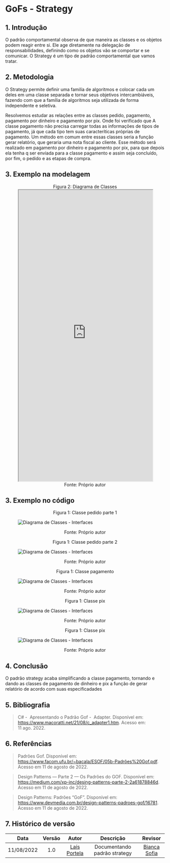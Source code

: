 # GoFs - Strategy

## 1. Introdução
O padrão comportamental observa de que maneira as classes e os objetos podem reagir entre si. Ele age diretamente na delegação de responsabilidades, definindo como os objetos vão se comportar e se comunicar. O Strategy é um tipo de padrão comportamental que vamos tratar.

## 2. Metodologia 

O Strategy permite definir uma familía de algoritmos e colocar cada um deles em uma classe separada e tornar seus objetivos intercambiáveis, fazendo com que a família de algoritmos seja utilizada de forma independente e seletiva.

Resolvemos estudar as relações entre as classes pedido, pagamento, pagamento por dinheiro e pagamento por pix. Onde foi verificado que A classe pagamento não precisa carregar todas as informações de tipos de pagamento, já que cada tipo tem suas caracteríticas próprias de pagamento. Um método em comum entre essas classes seria a função gerar relatório, que geraria uma nota fiscal ao cliente. Esse método será realizado em pagamento por dinheiro e pagamento por pix, para que depois ela tenha q ser enviada para a classe pagamento e assim seja concluído, por fim, o pedido e as etapas de compra. 


## 3. Exemplo na modelagem 
<figure>
  <figcaption style="text-align: center !important">
    Figura 2: Diagrama de Classes
  </figcaption>

  <iframe 
    frameborder="1" 
    style="width:100%;height:920px;" 
    src="https://viewer.diagrams.net/?tags=%7B%7D&highlight=FFFFFF&edit=_blank&layers=1&nav=1&title=copia%20de%20classe.drawio#R7VzbbqM6FP2aSHMeEmFzf2yTzkXqdDptNZfzMnLBSdAQnAMkTefrjw12AtghpIG2oyJVTTDGMXstby9vthno48XmQ4yW88%2FEx%2BEAav5moE8GEEIAHfrBSh7zEtPgBbM48PMisCu4Df5gXqjx0lXg46RUMSUkTINludAjUYS9tFSG4pg8lKtNSVj%2B1SWaYang1kOhXPo98NN5XuqY2q78Iw5mc%2FHLQONn7pH3exaTVcR%2FLyIRzs8skGiGV03myCcPhSL9YqCPY0LS%2FNtiM8YhM6uwWH7d%2Bz1nt12OcZQ2ucCfrn%2F9WQ9%2FAQt8%2FxJfxMbkqzl09byZNQpX3Ba8t%2BmjMA67v6X8a2VI0L2ozm93jeMUbwpVea8%2BYLLAafxIq%2FCzQ13QQLBH0Olhh4UusJiXcOC9RRz%2F2bbxnSHoF26LI%2BziyHa5RjO0oHdPJAMlD8EiRBR4%2FXxKovSWn9HpMQqDWUS%2Fe%2FRCHNMCZpaAEu%2BMn0jJkpZ68yD0L9EjWbE7S1LKKnF0Pidx8Ic2i%2BgNTAAtoKfjlI8haJVq3LIrabFGS2Oc0DrXAjFQKfqMNqWKlyhJeYFHwhAtkyCHlF24QPEsiM5JmpIFrzQNwnBMQhJnNtCn0yn0vKx3MfmNC2d8694yWTdlCtVT8jCBOF%2BoESS6GAq6QFhDF976DeNyNKN3Xte8q2hd18qNo5AiHqEUnzP3kEiU3N7HCSw1JJYOB2wAWmGaGTz%2FJLQRaM14Ef%2FMWj6jn58oM2eUm1VWU%2BOnEp6ZfyuDz4sE00M8TffyPFkiL4hml1mdibErueF2ZEWEXjsNM1c5D3wfR4yjJEXCxzD2LUkQpZmhzXP6R295rI3MgUk7PqbHYHdM%2F1j1OB2TiN4LCjLyYcr2B5ykzWnpdEdLqyMn5qrpQf1Hukp27ixjwW2lsGdDy2ww4QuzwTEPT%2FVhkKGXoyyUEHgSxAsKVoh3mN4xyCdDIOGuy7jrCoxDdI%2FDa5IEaUBY%2B3Fet4L9i8FrKySLCl6nK3QtBbrMzVPXjuIbHKKUqgTy7p8BIxhTXNlkcMTXN%2BoQiooOdkYfp%2BlcYZzOn986GMOv38B58nmdwOkqPV9%2BGcL9%2FEk%2F%2BZQ2Za2gpgirn2T1K%2BKCX77OlUhPr2dwSEAsqg5RytK6opS9n1IVuSH41auQrllhN2RFGzJEzQpnDysSmRVNlGrJtfR0aZku7ouvYYByDbM85CLm6ULESw7GYLZSNYuE7IWIoYBWKUny0As4glkNAToi9CHOWu7Isbmy56ANgYRZk3jFUyD71w0v4Y%2Ff55sb9BXduP%2F9d%2FXhcigjth2skyCiXYgbh9AawfemQ2jgWMYMTa0cbXVceUqAtpIwXTEGKsc4tYLHff77kKC0IBfZ6Yj%2BOCOWT%2BLKGZ%2F62X4u2FKkdpCeEs1SssRqYYWi7HGDJxVvMHzRDrhNXUAL0Qtlh%2BVA5XalcMe8gFgfcD%2FQD%2B120ZdjV0r0u1sT7MM%2FEfhX54IGAQV%2B%2FdVumnjHpgyxiIgplsVWxnBwptW1NSu3xa9Vz0KqjkwoLd5lUxOPjFAREnm44Z3MeAO8ej7F1VWvRP0Kd92Pn5bHDxD8PTSAgN3CCFL2WY7tbzX3dbB5TXJb196W3IaggdxWJTd0J7dF1kRFb3tztMaMLSVfcZTm7uO5DX2M2ZhHj4INzVhjdkUaVTC3l9%2FtgOs0BLcr%2Bb0vJEtFx5g7hV5CdMsAhQRXMaA7Ca7KDuDKdcsB1QzRK%2FFTlHg%2FYXY1ogBQiHJlEqnTmShXPVMvp%2BbhaLWQc%2FO2rDj0PLRGxz9ZoBuvRaD7CDtTpUC3PAffT9sR6G5ZnrumYi62VLQBXc3Gpiy1VFmdOXVY%2FjVzX6kiw%2FP64mpycXV30ed5HuNorMYM4pQxGjKmjblb3WVZvz2NMN8oYT5NvvR86ZQvluJJyvPyxW2JL%2BOzq%2FHF5VnPmI4Z48LnY8z4Q3z%2FYzwhGzf6uErerz%2Fib5shbPDwDUf%2BGduKRY%2B8IPZCfB2ukoxG%2FvuA%2FVxmbnrEdQaAg1KaRraLCvvberTfP%2Fip7OAnO0OR4IeTTbHm5JEf7VUECVnFHm4AC5VCVOLXLZW4u8V%2BaVOZjF4BLiDgitlKIFjjUt9q9qNcM3oWwomgEk40qwGf%2FD75ZTvYpZbMA%2B3kZpDaoRCjx0I1Pnz2dni7H0wsdG2ttlvV%2BralV9ib96DdfTQNglsFenM%2FVeAuo4IQ39RBzMmMRCi82JXuY3eB0D9LfD6B3cpbtFyZ3bVJYgfZfSqTt7pJMBA8kclD50BDe6jcGntk%2BQVk%2BlBzXrIg5EBOM1Pkqu2Z%2B%2B75cqlxxh8ndgubNEFL%2FssoYQUrUJHpNMHdoCSLnpNRElHk1wNTSyhZJZBE6k2rIKmnVjl3cEmSZBXUItVRruezg6eNqE%2BEpyH4DBjJA6lusrwPCYsf7Vd6WeypMrVmZWXVqNaQlckUWnZZLroWPDClZkfXOA6oXRhjTlSR4u0FXYjIuud9bc%2FGtvvU2VhScEY3ynKoWxVpCeql5RA6x14AzLoLThajSmaIJ70vN77kB7h1I86sjDjHft4RZ%2F6lI06HcGSZrqvD%2FL8I%2B25TMl%2F9APw7hpPqIUxlOHX%2FhpPKFg0g2jgU0dE1ewR0YLgmc8muaXe1%2FxM0WALvMVOt2U83nqUwlfZMplLv0oHtmgqcLiBFkpAxchwb6i61BbBNS5FUoLIctCFVngY0TRdqDtRqfNlpOQZPN1wtECcY7gVMUxueKSZwYj%2Fw%2B51SraVu1lOyDapoI03TbB3Y2b%2BOmGLL8rB%2F509HG2a3o%2FKkXVLKyariqdtIDFfTRX5ys03XLWQ%2F9ZtqWqeCpakhfj3UkINtEgveYEpvS%2FC75si2DcN2LGDoJtDNZugDbWTrhkmvsOl1jtXZNKLSYvvf99I7h3bZATRrZGquBnTbMW261ocv5xzUixJVlLfZ%2B316rrTMFQOMdNeCpq650LVEnOjVUAXKilSZKd0rja4IYlsj6OiGCw1No2zRXx1DVOlDdcn4jfb3UtC9VYjuKGJhxrHqWyL69PouVzoAjPhKN%2F%2BnNyOd6Ywc%2FXSeqQNC6rXxUh1J%2BUveFPSELacQjMrxZgOqY6MFsNRvfDkaKHq4e6V5HsPfvTJev%2Fgf"
  ></iframe>

  <figcaption style="text-align: center !important">
    Fonte: Próprio autor
  </figcaption>
</figure>

## 3. Exemplo no código

<figure>
  <figcaption style="text-align: center !important">
    Figura 1: Classe pedido parte 1
  </figcaption>

  ![Diagrama de Classes - Interfaces](../img/strategy/pedido%20-%201.png)

  <figcaption style="text-align: center !important">
    Fonte: Próprio autor
  </figcaption>
</figure>

<figure>
  <figcaption style="text-align: center !important">
    Figura 1: Classe pedido parte 2
  </figcaption>

  ![Diagrama de Classes - Interfaces](../img/strategy/pedido%20-%202.png)

  <figcaption style="text-align: center !important">
    Fonte: Próprio autor
  </figcaption>
</figure>

<figure>
  <figcaption style="text-align: center !important">
    Figura 1: Classe pagamento
  </figcaption>

  ![Diagrama de Classes - Interfaces](../img/strategy/pagamento.png)

  <figcaption style="text-align: center !important">
    Fonte: Próprio autor
  </figcaption>
</figure>

<figure>
  <figcaption style="text-align: center !important">
    Figura 1: Classe pix
  </figcaption>

  ![Diagrama de Classes - Interfaces](../img/strategy/pix.png)

  <figcaption style="text-align: center !important">
    Fonte: Próprio autor
  </figcaption>
</figure>

<figure>
  <figcaption style="text-align: center !important">
    Figura 1: Classe pix
  </figcaption>

  ![Diagrama de Classes - Interfaces](../img/strategy/dinheiro.png)

  <figcaption style="text-align: center !important">
    Fonte: Próprio autor
  </figcaption>
</figure>


## 4. Conclusão
O padrão strategy acaba simplificando a classe pagamento, tornando e dando as classes de pagamento de dinheiro e pix a função de gerar relatório de acordo com suas especificadades 

## 5. Bibliografia
> C# -  Apresentando o Padrão Gof -  Adapter. Disponível em: <https://www.macoratti.net/21/08/c_adapter1.htm>. Acesso em: 11 ago. 2022.

## 6. Referências
> Padrões Gof. Disponível em: <https://www.facom.ufu.br/~bacala/ESOF/05b-Padrões%20Gof.pdf>. Acesso em 11 de agosto de 2022.

> Design Patterns — Parte 2 — Os Padrões do GOF. Disponível em: <https://medium.com/xp-inc/desing-patterns-parte-2-2a61878846d>. Acesso em 11 de agosto de 2022.

> Design Patterns: Padrões “GoF”. Disponível em: <https://www.devmedia.com.br/design-patterns-padroes-gof/16781>. Acesso em 11 de agosto de 2022.

## 7. Histórico de versão
| Data | Versão | Autor | Descrição | Revisor |
| :-: | :-: | :-: | :-: | :-: |
| 11/08/2022 | 1.0 | [Laís Portela](https://github.com/laispa) | Documentando padrão strategy | [Bianca Sofia ](https://github.com/biancasofia) |
